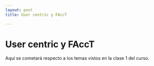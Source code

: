 ```yaml
---
layout: post
title: User centric y FAccT

---
```


# User centric y FAccT


Aquí se cometará respecto a los temas vistos en la clase 1 del curso.

